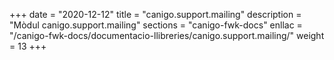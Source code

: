 +++
date        = "2020-12-12"
title       = "canigo.support.mailing"
description = "Mòdul canigo.support.mailing"
sections    = "canigo-fwk-docs"
enllac		= "/canigo-fwk-docs/documentacio-llibreries/canigo.support.mailing/"
weight		= 13
+++
